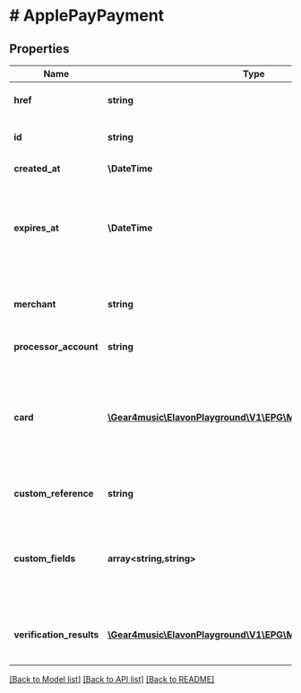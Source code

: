 # # ApplePayPayment

## Properties

Name | Type | Description | Notes
------------ | ------------- | ------------- | -------------
**href** | **string** | ApplePayPayment [Resource URL](#section/Overview/Values) (self link) | [optional] [readonly]
**id** | **string** | ApplePayPayment [Resource ID](#section/Overview/Values) assigned by server. | [optional] [readonly]
**created_at** | **\DateTime** | Creation timestamp | [optional] [readonly]
**expires_at** | **\DateTime** | Expiration timestamp calculated from the Apple Pay token signing time and not the createdAt value of this resource. | [optional] [readonly]
**merchant** | **string** | Merchant [Resource URL](#section/Overview/Values) (self link), suppressed when a public API key is used | [optional] [readonly]
**processor_account** | **string** | ProcessorAccount [Resource URL](#section/Overview/Values) | [optional] [readonly]
**card** | [**\Gear4music\ElavonPlayground\V1\EPG\Model\Card**](Card.md) | Only the Contact billTo info can be provided alongside the token. This is optional, but it does provide a more complete response with the decrypted Apple Pay payment info. | [optional]
**custom_reference** | **string** | Optional reference provided by the merchant | [optional]
**custom_fields** | **array<string,string>** | Custom fields, an object containing arbitrary string values.  Field names and values must not exceed 64 and 1024 characters, respectively. | [optional]
**verification_results** | [**\Gear4music\ElavonPlayground\V1\EPG\Model\VerificationResults**](VerificationResults.md) | Verification results (all fields except cryptogramSecurity will be unprovided always). | [optional] [readonly]

[[Back to Model list]](../../README.md#models) [[Back to API list]](../../README.md#endpoints) [[Back to README]](../../README.md)
